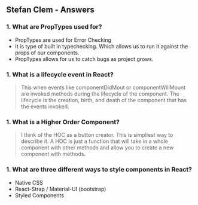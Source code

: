 ## Stefan Clem - Answers

### 1.  What are PropTypes used for?
- PropTypes are used for Error Checking
- It is type of built in typechecking. Which allows us to run it against the props of our components.
- PropTypes allows for us to catch bugs as project grows.

### 1.  What is a lifecycle event in React?

>This when events like componentDidMout or componentWillMount are invoked methods during the lifecycle of the component.  The lifecycle is the creation, birth, and death of the component that has the events invoked.

### 1.  What is a Higher Order Component?
> I think of the HOC as a button creator. This is simpliest way to describe it. A HOC is just a function that will take in a whole component with other methods and allow you to create a new component with methods.

### 1.  What are three different ways to style components in React?
- Native CSS
- React-Strap / Material-UI (bootstrap)
- Styled Components